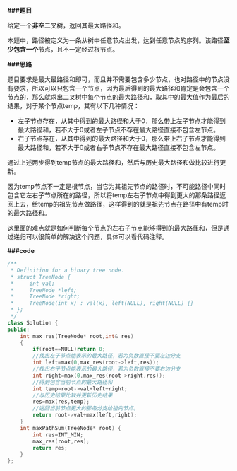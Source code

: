 **###题目**

给定一个**非空**二叉树，返回其最大路径和。

本题中，路径被定义为一条从树中任意节点出发，达到任意节点的序列。该路径**至少包含一个**节点，且不一定经过根节点。

**###思路**

题目要求是最大最路径和即可，而且并不需要包含多少节点，也对路径中的节点没有要求，所以可以只包含一个节点，因为最后得到的最大路径和肯定是会包含一个节点的，那么就求出二叉树中每个节点的最大路径和，取其中的最大值作为最后的结果，对于某个节点temp，其有以下几种情况：

- 左子节点存在，从其中得到的最大路径和大于0，那么带上左子节点才能得到最大路径和，若不大于0或者左子节点不存在最大路径直接不包含左节点。
- 右子节点存在，从其中得到的最大路径和大于0，那么带上右子节点才能得到最大路径和，若不大于0或者右子节点不存在最大路径直接不包含左节点。

通过上述两步得到temp节点的最大路径和，然后与历史最大路径和做比较进行更新。

因为temp节点不一定是根节点，当它为其祖先节点的路径时，不可能路径中同时包含它左右子节点所在的路径，所以将temp左右子节点中得到更大的那条路径返回上去，给temp的祖先节点做路径，这样得到的就是祖先节点在路径中有temp时的最大路径和。

这里面的难点就是如何判断每个节点的左右子节点能够得到的最大路径和，但是通过递归可以很简单的解决这个问题，具体可以看代码注释。

**###code**

```cpp
/**
 * Definition for a binary tree node.
 * struct TreeNode {
 *     int val;
 *     TreeNode *left;
 *     TreeNode *right;
 *     TreeNode(int x) : val(x), left(NULL), right(NULL) {}
 * };
 */
class Solution {
public:
    int max_res(TreeNode* root,int& res)
    {
        if(root==NULL)return 0;
        //找出左子节点能表示的最大路径，若为负数直接不要左边分支
        int left=max(0,max_res(root->left,res));
        //找出右子节点能表示的最大路径，若为负数直接不要右边分支
        int right=max(0,max_res(root->right,res));
        //得到包含当前节点的最大路径和
        int temp=root->val+left+right;
        //与历史结果比较并更新历史结果
        res=max(res,temp);
        //返回当前节点更大的那条分支给祖先节点。
        return root->val+max(left,right);
    }
    int maxPathSum(TreeNode* root) {
        int res=INT_MIN;
        max_res(root,res);
        return res;
    }
};
```